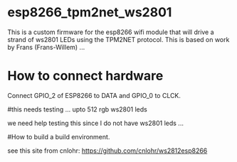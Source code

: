 # esp8266_tpm2net_ws2801
This is a custom firmware for the esp8266 wifi module that will drive a strand of ws2801 LEDs using the TPM2NET protocol. This is based on work by Frans (Frans-Willem) ...

# How to connect hardware

Connect GPIO_2 of ESP8266 to DATA and GPIO_0 to CLCK.

#this needs testing ... upto 512 rgb ws2801 leds

we need help testing this since I do not have ws2801 leds ...

#How to build a build environment.

see this site from cnlohr: https://github.com/cnlohr/ws2812esp8266
